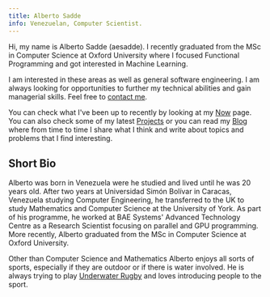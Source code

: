 ```yaml
---
title: Alberto Sadde
info: Venezuelan, Computer Scientist.
---
```

Hi, my name is Alberto Sadde (aesadde). I recently graduated from the MSc in
Computer Science at Oxford University where I focused Functional Programming
and got interested in Machine Learning.

I am interested in these areas as well as general software
engineering. I am always looking for opportunities to further my technical
abilities and gain managerial skills. Feel free to <a
href="mailto:albertosadde@gmail.com">contact me</a>.

You can check what I've been up to recently by looking at my [Now](/now.html)
page. You can also check some of my latest [Projects](/projects.html) or you can
read my [Blog](/blog.html) where from time to time I share what I think and
write about topics and problems that I find interesting.

## Short Bio
Alberto was born in Venezuela were he studied and lived until he was 20 years
old. After two years at Universidad Simón Bolívar in Caracas, Venezuela
studying Computer Engineering, he transferred to the UK to study Mathematics
and Computer Science at the University of York. As part of his programme, he
worked at BAE Systems' Advanced Technology Centre as a Research Scientist
focusing on parallel and GPU programming. More recently, Alberto graduated from
the MSc in Computer Science at Oxford University.

Other than Computer Science and Mathematics Alberto enjoys all sorts of sports,
especially if they are outdoor or if there is water involved. He is always
trying to play [Underwater
Rugby](https://en.wikipedia.org/wiki/Underwater_rugby) and loves introducing
people to the sport.
